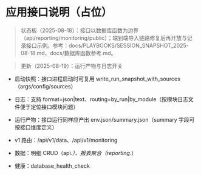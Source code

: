 # 应用接口说明（占位）

> 状态板（2025-08-18）：接口以数据库函数为边界（api/reporting/monitoring/public）；端到端导入链路修复后再开放与记录接口示例。参考：docs/PLAYBOOKS/SESSION_SNAPSHOT_2025-08-18.md、docs/数据库函数参考.md。

> 更新（2025-08-19）：运行产物与日志开关

- 启动快照：接口进程启动时可复用 write_run_snapshot_with_sources（args/config/sources）

- 日志：支持 format=json|text、routing=by_run|by_module（按模块日志文件便于定位接口模块问题）

- 运行产物：接口运行同样应产出 env.json/summary.json（summary 字段可按接口维度定义）

- v1 路由：/api/v1/data、/api/v1/monitoring

- 数据：明细 CRUD（api.*）、报表聚合（reporting.*）

- 健康：database_health_check

